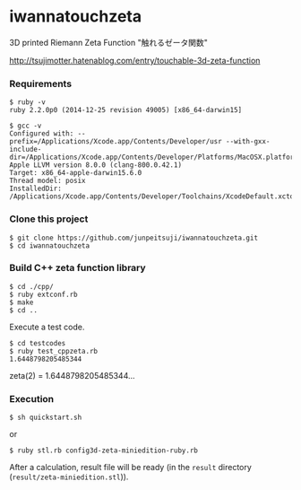 # iwannatouchzeta
3D printed Riemann Zeta Function "触れるゼータ関数" 

http://tsujimotter.hatenablog.com/entry/touchable-3d-zeta-function


### Requirements

```
$ ruby -v 
ruby 2.2.0p0 (2014-12-25 revision 49005) [x86_64-darwin15]

$ gcc -v
Configured with: --prefix=/Applications/Xcode.app/Contents/Developer/usr --with-gxx-include-dir=/Applications/Xcode.app/Contents/Developer/Platforms/MacOSX.platform/Developer/SDKs/MacOSX10.12.sdk/usr/include/c++/4.2.1
Apple LLVM version 8.0.0 (clang-800.0.42.1)
Target: x86_64-apple-darwin15.6.0
Thread model: posix
InstalledDir: /Applications/Xcode.app/Contents/Developer/Toolchains/XcodeDefault.xctoolchain/usr/bin
```

### Clone this project
```
$ git clone https://github.com/junpeitsuji/iwannatouchzeta.git
$ cd iwannatouchzeta
```

### Build C++ zeta function library

```
$ cd ./cpp/
$ ruby extconf.rb
$ make
$ cd ..
```

Execute a test code.

```
$ cd testcodes
$ ruby test_cppzeta.rb
1.6448798205485344
```

zeta(2) = 1.6448798205485344...


### Execution

```
$ sh quickstart.sh
```

   or

```
$ ruby stl.rb config3d-zeta-miniedition-ruby.rb
```


After a calculation, result file will be ready (in the `result` directory (`result/zeta-miniedition.stl`)).

